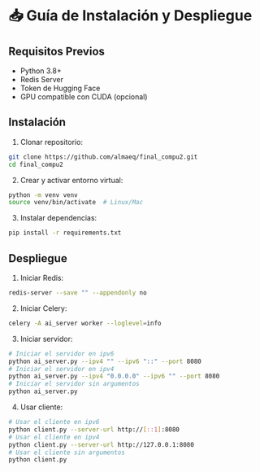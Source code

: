 # 📥 Guía de Instalación y Despliegue

## Requisitos Previos

- Python 3.8+
- Redis Server
- Token de Hugging Face
- GPU compatible con CUDA (opcional)

## Instalación

1. Clonar repositorio:
```bash
git clone https://github.com/almaeq/final_compu2.git
cd final_compu2
```

2. Crear y activar entorno virtual:
```bash
python -m venv venv
source venv/bin/activate  # Linux/Mac
```

3. Instalar dependencias:
```bash
pip install -r requirements.txt
```

## Despliegue

1. Iniciar Redis:
```bash
redis-server --save "" --appendonly no
```

2. Iniciar Celery:
```bash
celery -A ai_server worker --loglevel=info
```

3. Iniciar servidor:
```bash
# Iniciar el servidor en ipv6
python ai_server.py --ipv4 "" --ipv6 "::" --port 8080
# Iniciar el servidor en ipv4
python ai_server.py --ipv4 "0.0.0.0" --ipv6 "" --port 8080
# Iniciar el servidor sin argumentos
python ai_server.py
```

4. Usar cliente:
```bash
# Usar el cliente en ipv6
python client.py --server-url http://[::1]:8080
# Usar el cliente en ipv4
python client.py --server-url http://127.0.0.1:8080
# Usar el cliente sin argumentos
python client.py
```
